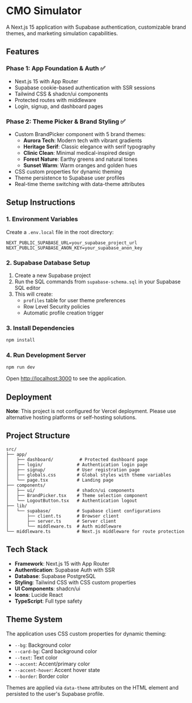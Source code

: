 # CMO Simulator

A Next.js 15 application with Supabase authentication, customizable brand themes, and marketing simulation capabilities.

## Features

### Phase 1: App Foundation & Auth ✅
- Next.js 15 with App Router
- Supabase cookie-based authentication with SSR sessions
- Tailwind CSS & shadcn/ui components
- Protected routes with middleware
- Login, signup, and dashboard pages

### Phase 2: Theme Picker & Brand Styling ✅
- Custom BrandPicker component with 5 brand themes:
  - **Aurora Tech**: Modern tech with vibrant gradients
  - **Heritage Serif**: Classic elegance with serif typography
  - **Clinic Clean**: Minimal medical-inspired design
  - **Forest Nature**: Earthy greens and natural tones
  - **Sunset Warm**: Warm oranges and golden hues
- CSS custom properties for dynamic theming
- Theme persistence to Supabase user profiles
- Real-time theme switching with data-theme attributes

## Setup Instructions

### 1. Environment Variables

Create a `.env.local` file in the root directory:

```env
NEXT_PUBLIC_SUPABASE_URL=your_supabase_project_url
NEXT_PUBLIC_SUPABASE_ANON_KEY=your_supabase_anon_key
```

### 2. Supabase Database Setup

1. Create a new Supabase project
2. Run the SQL commands from `supabase-schema.sql` in your Supabase SQL editor
3. This will create:
   - `profiles` table for user theme preferences
   - Row Level Security policies
   - Automatic profile creation trigger

### 3. Install Dependencies

```bash
npm install
```

### 4. Run Development Server

```bash
npm run dev
```

Open [http://localhost:3000](http://localhost:3000) to see the application.

## Deployment

**Note**: This project is not configured for Vercel deployment. Please use alternative hosting platforms or self-hosting solutions.

## Project Structure

```
src/
├── app/
│   ├── dashboard/          # Protected dashboard page
│   ├── login/             # Authentication login page
│   ├── signup/            # User registration page
│   ├── globals.css        # Global styles with theme variables
│   └── page.tsx           # Landing page
├── components/
│   ├── ui/                # shadcn/ui components
│   ├── BrandPicker.tsx    # Theme selection component
│   └── LogoutButton.tsx   # Authentication logout
├── lib/
│   └── supabase/          # Supabase client configurations
│       ├── client.ts      # Browser client
│       ├── server.ts      # Server client
│       └── middleware.ts  # Auth middleware
└── middleware.ts          # Next.js middleware for route protection
```

## Tech Stack

- **Framework**: Next.js 15 with App Router
- **Authentication**: Supabase Auth with SSR
- **Database**: Supabase PostgreSQL
- **Styling**: Tailwind CSS with CSS custom properties
- **UI Components**: shadcn/ui
- **Icons**: Lucide React
- **TypeScript**: Full type safety

## Theme System

The application uses CSS custom properties for dynamic theming:

- `--bg`: Background color
- `--card-bg`: Card background color
- `--text`: Text color
- `--accent`: Accent/primary color
- `--accent-hover`: Accent hover state
- `--border`: Border color

Themes are applied via `data-theme` attributes on the HTML element and persisted to the user's Supabase profile.
